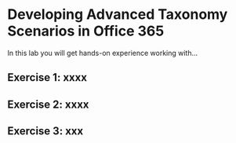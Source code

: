 # Developing Advanced Taxonomy Scenarios in Office 365

In this lab you will get hands-on experience working with...


## Exercise 1: xxxx


## Exercise 2: xxxx


## Exercise 3: xxx
